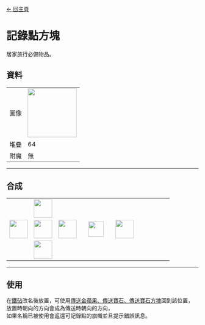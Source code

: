 [← 回主頁](../)
# 記錄點方塊
居家旅行必備物品。

## 資料
<table>
    <tr><td align="end">圖像</td><td><img src="https://i.imgur.com/nXnGzsw.png" width="128"/></td></tr>
    <tr><td align="end">堆疊</td><td>64</td></tr>
    <tr><td align="end">附魔</td><td>無</td></tr>
</table>

---

## 合成
<table>
    <tr><td></td><td><img src="https://i.imgur.com/wkLqvqi.png" width="48"/></td><td></td><td colspan="3"></td></tr>
    <tr><td><img src="https://i.imgur.com/wkLqvqi.png" width="48"/></td><td><img src="https://i.imgur.com/fWIUn4F.png" width="48"/></td><td><img src="https://i.imgur.com/wkLqvqi.png" width="48"/></td><td width="70" align="center"><img src="https://i.imgur.com/VE0KqIE.png" width="40"/></td><td><img src="https://i.imgur.com/nXnGzsw.png" width="48"/></td><td width="70"></td></tr>
    <tr><td></td><td><img src="https://i.imgur.com/wkLqvqi.png" width="48"/></td><td></td><td colspan="3"></td></tr>
</table>

---

## 使用
在[鐵砧](https://minecraft.fandom.com/zh/wiki/鐵砧)改名後放置，可使用[傳送金蘋果、傳送寶石、傳送寶石方塊](transfer.md)回到該位置，  
放置時朝向的方向會成為傳送時朝向的方向，  
如果名稱已被使用會返還可記錄點的旗幟並且提示錯誤訊息。